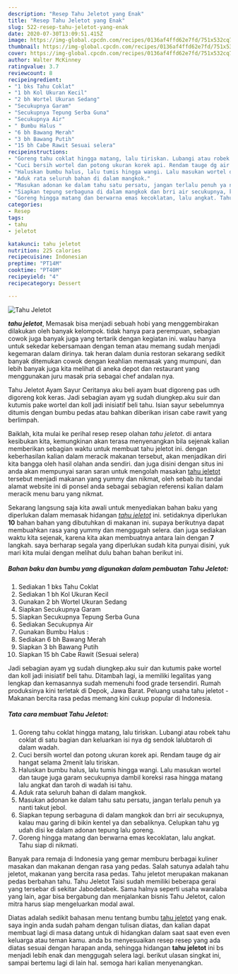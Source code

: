 ```yaml
---
description: "Resep Tahu Jeletot yang Enak"
title: "Resep Tahu Jeletot yang Enak"
slug: 522-resep-tahu-jeletot-yang-enak
date: 2020-07-30T13:09:51.415Z
image: https://img-global.cpcdn.com/recipes/0136af4ffd62e7fd/751x532cq70/tahu-jeletot-foto-resep-utama.jpg
thumbnail: https://img-global.cpcdn.com/recipes/0136af4ffd62e7fd/751x532cq70/tahu-jeletot-foto-resep-utama.jpg
cover: https://img-global.cpcdn.com/recipes/0136af4ffd62e7fd/751x532cq70/tahu-jeletot-foto-resep-utama.jpg
author: Walter McKinney
ratingvalue: 3.7
reviewcount: 8
recipeingredient:
- "1 bks Tahu Coklat"
- "1 bh Kol Ukuran Kecil"
- "2 bh Wortel Ukuran Sedang"
- "Secukupnya Garam"
- "Secukupnya Tepung Serba Guna"
- "Secukupnya Air"
- " Bumbu Halus "
- "6 bh Bawang Merah"
- "3 bh Bawang Putih"
- "15 bh Cabe Rawit Sesuai selera"
recipeinstructions:
- "Goreng tahu coklat hingga matang, lalu tiriskan. Lubangi atau robek tahu coklat di satu bagian dan keluarkan isi nya dg sendok lalubtaroh di dalam wadah."
- "Cuci bersih wortel dan potong ukuran korek api. Rendam tauge dg air hangat selama 2menit lalu tiriskan."
- "Haluskan bumbu halus, lalu tumis hingga wangi. Lalu masukan wortel dan tauge juga garam secukupnya dambil koreksi rasa hingga matang lalu angkat dan taroh di wadah isi tahu."
- "Aduk rata seluruh bahan di dalam mangkok."
- "Masukan adonan ke dalam tahu satu persatu, jangan terlalu penuh ya nanti takut jebol."
- "Siapkan tepung serbaguna di dalam mangkok dan brri air secukupnya, kalau mau garing di bikin kentel ya dan sebaliknya. Celupkan tahu yg udah disi ke dalam adonan tepung lalu goreng."
- "Goreng hingga matang dan berwarna emas kecoklatan, lalu angkat. Tahu siap di nikmati."
categories:
- Resep
tags:
- tahu
- jeletot

katakunci: tahu jeletot 
nutrition: 225 calories
recipecuisine: Indonesian
preptime: "PT14M"
cooktime: "PT40M"
recipeyield: "4"
recipecategory: Dessert

---
```



![Tahu Jeletot](https://img-global.cpcdn.com/recipes/0136af4ffd62e7fd/751x532cq70/tahu-jeletot-foto-resep-utama.jpg)

<b><i>tahu jeletot</i></b>, Memasak bisa menjadi sebuah hobi yang menggembirakan dilakukan oleh banyak kelompok. tidak hanya para perempuan, sebagian cowok juga banyak juga yang tertarik dengan kegiatan ini. walau hanya untuk sekedar kebersamaan dengan teman atau memang sudah menjadi kegemaran dalam dirinya. tak heran dalam dunia restoran sekarang sedikit banyak ditemukan cowok dengan keahlian memasak yang mumpuni, dan lebih banyak juga kita melihat di aneka depot dan restaurant yang menggunakan juru masak pria sebagai chef andalan nya.

Tahu Jeletot Ayam Sayur Ceritanya aku beli ayam buat digoreng pas udh digoreng kok keras. Jadi sebagian ayam yg sudah diungkep.aku suir dan kutumis pake wortel dan koll jadi inisiatif beli tahu. Isian sayur sebelumnya ditumis dengan bumbu pedas atau bahkan diberikan irisan cabe rawit yang berlimpah.

Baiklah, kita mulai ke perihal resep resep olahan <i>tahu jeletot</i>. di antara kesibukan kita, kemungkinan akan terasa menyenangkan bila sejenak kalian memberikan sebagian waktu untuk membuat tahu jeletot ini. dengan keberhasilan kalian dalam meracik makanan tersebut, akan menjadikan diri kita bangga oleh hasil olahan anda sendiri. dan juga disini dengan situs ini anda akan mempunyai saran saran untuk mengolah masakan <u>tahu jeletot</u> tersebut menjadi makanan yang yummy dan nikmat, oleh sebab itu tandai alamat website ini di ponsel anda sebagai sebagian referensi kalian dalam meracik menu baru yang nikmat.


Sekarang langsung saja kita awali untuk menyediakan bahan baku yang diperlukan dalam memasak hidangan <u><i>tahu jeletot</i></u> ini. setidaknya diperlukan <b>10</b> bahan bahan yang dibutuhkan di makanan ini. supaya berikutnya dapat membuahkan rasa yang yummy dan menggugah selera. dan juga sediakan waktu kita sejenak, karena kita akan membuatnya antara lain dengan <b>7</b> langkah. saya berharap segala yang diperlukan sudah kita punyai disini, yuk mari kita mulai dengan melihat dulu bahan bahan berikut ini.

<!--inarticleads1-->

##### Bahan baku dan bumbu yang digunakan dalam pembuatan Tahu Jeletot:

1. Sediakan 1 bks Tahu Coklat
1. Sediakan 1 bh Kol Ukuran Kecil
1. Gunakan 2 bh Wortel Ukuran Sedang
1. Siapkan Secukupnya Garam
1. Siapkan Secukupnya Tepung Serba Guna
1. Sediakan Secukupnya Air
1. Gunakan  Bumbu Halus :
1. Sediakan 6 bh Bawang Merah
1. Siapkan 3 bh Bawang Putih
1. Siapkan 15 bh Cabe Rawit (Sesuai selera)


Jadi sebagian ayam yg sudah diungkep.aku suir dan kutumis pake wortel dan koll jadi inisiatif beli tahu. Ditambah lagi, ia memiliki legalitas yang lengkap dan kemasannya sudah memenuhi food grade tersendiri. Rumah produksinya kini terletak di Depok, Jawa Barat. Peluang usaha tahu jeletot -Makanan bercita rasa pedas memang kini cukup popular di Indonesia. 

<!--inarticleads2-->

##### Tata cara membuat Tahu Jeletot:

1. Goreng tahu coklat hingga matang, lalu tiriskan. Lubangi atau robek tahu coklat di satu bagian dan keluarkan isi nya dg sendok lalubtaroh di dalam wadah.
1. Cuci bersih wortel dan potong ukuran korek api. Rendam tauge dg air hangat selama 2menit lalu tiriskan.
1. Haluskan bumbu halus, lalu tumis hingga wangi. Lalu masukan wortel dan tauge juga garam secukupnya dambil koreksi rasa hingga matang lalu angkat dan taroh di wadah isi tahu.
1. Aduk rata seluruh bahan di dalam mangkok.
1. Masukan adonan ke dalam tahu satu persatu, jangan terlalu penuh ya nanti takut jebol.
1. Siapkan tepung serbaguna di dalam mangkok dan brri air secukupnya, kalau mau garing di bikin kentel ya dan sebaliknya. Celupkan tahu yg udah disi ke dalam adonan tepung lalu goreng.
1. Goreng hingga matang dan berwarna emas kecoklatan, lalu angkat. Tahu siap di nikmati.


Banyak para remaja di Indonesia yang gemar memburu berbagai kuliner masakan dan makanan dengan rasa yang pedas. Salah satunya adalah tahu jeletot, makanan yang bercita rasa pedas. Tahu jeletot merupakan makanan pedas berbahan tahu. Tahu Jeletot Taisi sudah memiliki beberapa gerai yang tersebar di sekitar Jabodetabek. Sama halnya seperti usaha waralaba yang lain, agar bisa bergabung dan menjalankan bisnis Tahu Jeletot, calon mitra harus siap mengeluarkan modal awal. 

Diatas adalah sedikit bahasan menu tentang bumbu <u>tahu jeletot</u> yang enak. saya ingin anda sudah paham dengan tulisan diatas, dan kalian dapat membuat lagi di masa datang untuk di hidangkan dalam saat saat even even keluarga atau teman kamu. anda bs menyesuaikan resep resep yang ada diatas sesuai dengan harapan anda, sehingga hidangan <b>tahu jeletot</b> ini bs menjadi lebih enak dan menggugah selera lagi. berikut ulasan singkat ini, sampai bertemu lagi di lain hal. semoga hari kalian menyenangkan.

